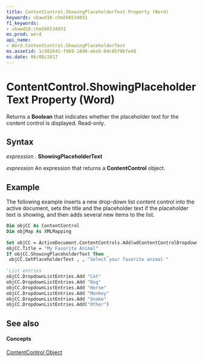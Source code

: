 ```yaml
---
title: ContentControl.ShowingPlaceholderText Property (Word)
keywords: vbawd10.chm266534931
f1_keywords:
- vbawd10.chm266534931
ms.prod: word
api_name:
- Word.ContentControl.ShowingPlaceholderText
ms.assetid: 1c502641-f969-10d9-ebe5-04c85f0bfe48
ms.date: 06/08/2017
---
```



# ContentControl.ShowingPlaceholderText Property (Word)

Returns a  **Boolean** that indicates whether the placeholder text for the content control is displayed. Read-only.


## Syntax

 _expression_ . **ShowingPlaceholderText**

 _expression_ An expression that returns a **ContentControl** object.


## Example

The following example inserts a new drop-down list content control into the active document, sets the title and the placeholder text if the placeholder text is showing, and then adds several new items to the list.


```vb
Dim objCC As ContentControl 
Dim objMap As XMLMapping 
 
Set objCC = ActiveDocument.ContentControls.Add(wdContentControlDropdownList) 
objCC.Title = "My Favorite Animal" 
If objCC.ShowingPlaceholderText Then _ 
 objCC.SetPlaceholderText , , "Select your favorite animal " 
 
'List entries 
objCC.DropdownListEntries.Add "Cat" 
objCC.DropdownListEntries.Add "Dog" 
objCC.DropdownListEntries.Add "Horse" 
objCC.DropdownListEntries.Add "Monkey" 
objCC.DropdownListEntries.Add "Snake" 
objCC.DropdownListEntries.Add("Other")
```


## See also


#### Concepts


[ContentControl Object](Word.ContentControl.md)

